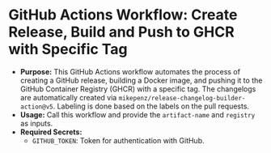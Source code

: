 # GitHub Actions Workflow: Create Release, Build and Push to GHCR with Specific Tag

- **Purpose:** This GitHub Actions workflow automates the process of creating a
GitHub release, building a Docker image, and pushing it to the GitHub Container
Registry (GHCR) with a specific tag. The changelogs are automatically created
via `mikepenz/release-changelog-builder-action@v5`. Labeling is done based on
the labels on the pull requests.
- **Usage:** Call this workflow and provide the `artifact-name` and `registry`
as inputs.
- **Required Secrets:**
  - `GITHUB_TOKEN`: Token for authentication with GitHub.
